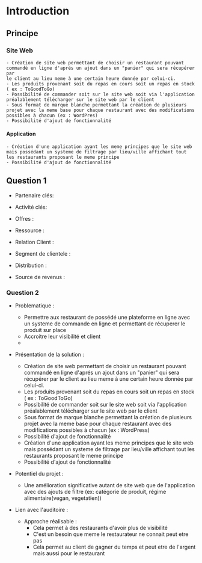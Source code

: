 # Introduction

## Principe

### Site Web

    - Création de site web permettant de choisir un restaurant pouvant commandé en ligne d'aprés un ajout dans un "panier" qui sera récupérer par
    le client au lieu meme à une certain heure donnée par celui-ci. 
    - Les produits provenant soit du repas en cours soit un repas en stock ( ex : ToGoodToGo)
    - Possibilité de commander soit sur le site web soit via l'application préalablement télécharger sur le site web par le client
    - Sous format de marque blanche permettant la création de plusieurs projet avec la meme base pour chaque restaurant avec des modifications possibles à chacun (ex : WordPres)
    - Possibilité d'ajout de fonctionnalité  

#### Application 

    - Création d'une application ayant les meme principes que le site web mais possédant un systeme de filtrage par lieu/ville affichant tout les restaurants proposant le meme principe
    - Possibilité d'ajout de fonctionnalité 

## Question 1

- Partenaire clés:

- Activité clés:

- Offres :

- Ressource : 

- Relation Client :

- Segment de clientele :

- Distribution :

- Source de revenus :

### Question 2 

-  Problematique : 
    - Permettre aux restaurant de possédé une plateforme en ligne avec un systeme de commande en ligne et permettant de récuperer le produit sur place
    - Accroitre leur visibilité et client
    - 

- Présentation de la solution :
    - Création de site web permettant de choisir un restaurant pouvant commandé en ligne d'aprés un ajout dans un "panier" qui sera récupérer par
    le client au lieu meme à une certain heure donnée par celui-ci. 
    - Les produits provenant soit du repas en cours soit un repas en stock ( ex : ToGoodToGo)
    - Possibilité de commander soit sur le site web soit via l'application préalablement télécharger sur le site web par le client
    - Sous format de marque blanche permettant la création de plusieurs projet avec la meme base pour chaque restaurant avec des modifications possibles à chacun (ex : WordPress)
    - Possibilité d'ajout de fonctionnalité  
    - Création d'une application ayant les meme principes que le site web mais possédant un systeme de filtrage par lieu/ville affichant tout les restaurants proposant le meme principe
    - Possibilité d'ajout de fonctionnalité 
    
- Potentiel du projet :
    - Une amélioration significative autant de site web que de l'application avec des ajouts de filtre (ex: catégorie de produit, régime alimentaire(vegan, vegetatien))

- Lien avec l'auditoire : 
    - Approche réalisable :
        - Cela permet à des restaurants d'avoir plus de visibilité
        - C'est un besoin que meme le restaurateur ne connait peut etre pas 
        - Cela permet au client de gagner du temps et peut etre de l'argent mais aussi pour le restaurant
    


